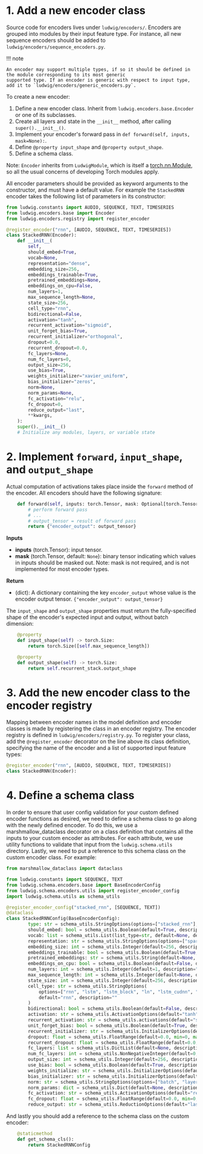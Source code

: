 # 1. Add a new encoder class

Source code for encoders lives under `ludwig/encoders/`.
Encoders are grouped into modules by their input feature type. For instance, all new sequence encoders should be added
to `ludwig/encoders/sequence_encoders.py`.

!!! note

    An encoder may support multiple types, if so it should be defined in the module corresponding to its most generic
    supported type. If an encoder is generic with respect to input type, add it to `ludwig/encoders/generic_encoders.py`.

To create a new encoder:

1. Define a new encoder class. Inherit from `ludwig.encoders.base.Encoder` or one of its subclasses.
2. Create all layers and state in the `__init__` method, after calling `super().__init__()`.
3. Implement your encoder's forward pass in `def forward(self, inputs, mask=None):`.
4. Define `@property input_shape` and `@property output_shape`.
5. Define a schema class.

Note: `Encoder` inherits from `LudwigModule`, which is itself a [torch.nn.Module](https://pytorch.org/docs/stable/generated/torch.nn.Module.html),
so all the usual concerns of developing Torch modules apply.

All encoder parameters should be provided as keyword arguments to the constructor, and must have a default value.
For example the `StackedRNN` encoder takes the following list of parameters in its constructor:

```python
from ludwig.constants import AUDIO, SEQUENCE, TEXT, TIMESERIES
from ludwig.encoders.base import Encoder
from ludwig.encoders.registry import register_encoder

@register_encoder("rnn", [AUDIO, SEQUENCE, TEXT, TIMESERIES])
class StackedRNN(Encoder):
    def __init__(
        self,
        should_embed=True,
        vocab=None,
        representation="dense",
        embedding_size=256,
        embeddings_trainable=True,
        pretrained_embeddings=None,
        embeddings_on_cpu=False,
        num_layers=1,
        max_sequence_length=None,
        state_size=256,
        cell_type="rnn",
        bidirectional=False,
        activation="tanh",
        recurrent_activation="sigmoid",
        unit_forget_bias=True,
        recurrent_initializer="orthogonal",
        dropout=0.0,
        recurrent_dropout=0.0,
        fc_layers=None,
        num_fc_layers=0,
        output_size=256,
        use_bias=True,
        weights_initializer="xavier_uniform",
        bias_initializer="zeros",
        norm=None,
        norm_params=None,
        fc_activation="relu",
        fc_dropout=0,
        reduce_output="last",
        **kwargs,
    ):
    super().__init__()
    # Initialize any modules, layers, or variable state
```

# 2. Implement `forward`, `input_shape`, and `output_shape`

Actual computation of activations takes place inside the `forward` method of the encoder.
All encoders should have the following signature:

```python
    def forward(self, inputs: torch.Tensor, mask: Optional[torch.Tensor] = None):
        # perform forward pass
        # ...
        # output_tensor = result of forward pass
        return {"encoder_output": output_tensor}
```

__Inputs__

- __inputs__ (torch.Tensor): input tensor.
- __mask__ (torch.Tensor, default: `None`): binary tensor indicating which values in inputs should be masked out. Note:
mask is not required, and is not implemented for most encoder types.

__Return__

- (dict): A dictionary containing the key `encoder_output` whose value is the encoder output tensor.
`{"encoder_output": output_tensor}`

The `input_shape` and `output_shape` properties must return the fully-specified shape of the encoder's expected input
and output, without batch dimension:

```python
    @property
    def input_shape(self) -> torch.Size:
        return torch.Size([self.max_sequence_length])

    @property
    def output_shape(self) -> torch.Size:
        return self.recurrent_stack.output_shape
```

# 3. Add the new encoder class to the encoder registry

Mapping between encoder names in the model definition and encoder classes is made by registering the class in an encoder
registry. The encoder registry is defined in `ludwig/encoders/registry.py`. To register your class,
add the `@register_encoder` decorator on the line above its class definition, specifying the name of the encoder and a
list of supported input feature types:

```python
@register_encoder("rnn", [AUDIO, SEQUENCE, TEXT, TIMESERIES])
class StackedRNN(Encoder):
```

# 4. Define a schema class

In order to ensure that user config validation for your custom defined encoder functions as desired, we need to define a
schema class to go along with the newly defined encoder. To do this, we use a marshmallow_dataclass decorator on a class
definition that contains all the inputs to your custom encoder as attributes. For each attribute, we use utility 
functions to validate that input from the `ludwig.schema.utils` directory. Lastly, we need to put a reference to this 
schema class on the custom encoder class. For example: 

```python
from marshmallow_dataclass import dataclass

from ludwig.constants import SEQUENCE, TEXT
from ludwig.schema.encoders.base import BaseEncoderConfig
from ludwig.schema.encoders.utils import register_encoder_config
import ludwig.schema.utils as schema_utils

@register_encoder_config("stacked_rnn", [SEQUENCE, TEXT])
@dataclass
class StackedRNNConfig(BaseEncoderConfig):
        type: str = schema_utils.StringOptions(options=["stacked_rnn"], default="stacked_rnn")
        should_embed: bool = schema_utils.Boolean(default=True, description="")
        vocab: list = schema_utils.List(list_type=str, default=None, description="")
        representation: str = schema_utils.StringOptions(options=["sparse", "dense"], default="dense", description="")
        embedding_size: int = schema_utils.Integer(default=256, description="")
        embeddings_trainable: bool = schema_utils.Boolean(default=True, description="")
        pretrained_embeddings: str = schema_utils.String(default=None, description="")
        embeddings_on_cpu: bool = schema_utils.Boolean(default=False, description="")
        num_layers: int = schema_utils.Integer(default=1, description="")
        max_sequence_length: int = schema_utils.Integer(default=None, description="")
        state_size: int = schema_utils.Integer(default=256, description="")
        cell_type: str = schema_utils.StringOptions(
            options=["rnn", "lstm", "lstm_block", "ln", "lstm_cudnn", "gru", "gru_block", "gru_cudnn"], 
            default="rnn", description=""
        )
        bidirectional: bool = schema_utils.Boolean(default=False, description="")
        activation: str = schema_utils.ActivationOptions(default="tanh", description="")
        recurrent_activation: str = schema_utils.activations(default="sigmoid", description="")
        unit_forget_bias: bool = schema_utils.Boolean(default=True, description="")
        recurrent_initializer: str = schema_utils.InitializerOptions(default="orthogonal", description="")
        dropout: float = schema_utils.FloatRange(default=0.0, min=0, max=1, description="")
        recurrent_dropout: float = schema_utils.FloatRange(default=0.0, min=0, max=1, description="")
        fc_layers: list = schema_utils.DictList(default=None, description="")
        num_fc_layers: int = schema_utils.NonNegativeInteger(default=0, description="")
        output_size: int = schema_utils.Integer(default=256, description="")
        use_bias: bool = schema_utils.Boolean(default=True, description="")
        weights_initialize: str = schema_utils.InitializerOptions(default="xavier_uniform", description="")
        bias_initializer: str = schema_utils.InitializerOptions(default="zeros", description="")
        norm: str = schema_utils.StringOptions(options=["batch", "layer"], default=None, description="")
        norm_params: dict = schema_utils.Dict(default=None, description="")
        fc_activation: str = schema_utils.ActivationOptions(default="relu", description="")
        fc_dropout: float = schema_utils.FloatRange(default=0.0, min=0, max=1, description="")
        reduce_output: str = schema_utils.ReductionOptions(default="last", description="")
```

And lastly you should add a reference to the schema class on the custom encoder:

```python
    @staticmethod
    def get_schema_cls():
        return StackedRNNConfig

```